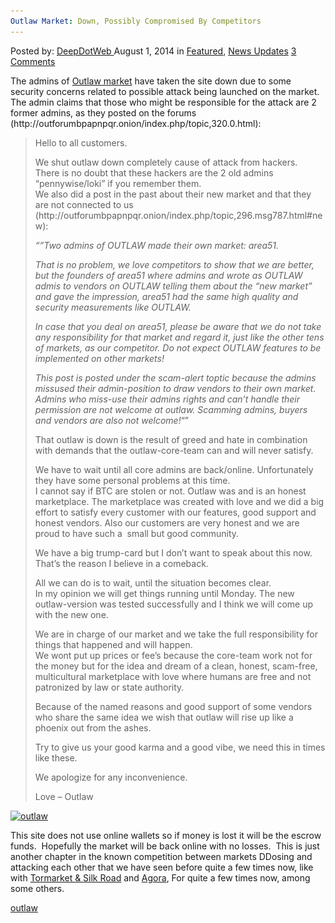 ```yaml
---
Outlaw Market: Down, Possibly Compromised By Competitors
---
```

<article class="post-listing post-6669 post type-post status-publish format-standard has-post-thumbnail hentry  tag-outlaw">
    <div class="post-inner">
        <span>Posted by: <a href="https://www.deepdotweb.com/author/admin/" title="">DeepDotWeb </a></span>
    <span>August 1, 2014</span>
    <span>in <a href="https://www.deepdotweb.com/category/deepdot-news/" rel="category tag">Featured</a>, <a href="https://www.deepdotweb.com/category/news-updates/" rel="category tag">News Updates</a></span>
    <span><a href="https://www.deepdotweb.com/2014/08/01/outlaw-market-down-possibily-compromised/#comments">3 Comments</a></span>
    </p>
    <div class="clear"></div>
    <div class="entry">
    <p>The admins of <a href="http://www.deepdotweb.com/marketplace-directory/listing/outlaw-market">Outlaw market</a> have taken the site down due to some security concerns related to possible attack being launched on the market. The admin claims that those who might be responsible for the attack are 2 former admins, as they posted on the forums (http://outforumbpapnpqr.onion/index.php/topic,320.0.html):</p>
    <blockquote><p>Hello to all customers.</p>
    <p>We shut outlaw down completely cause of attack from hackers.<br/>
    There is no doubt that these hackers are the 2 old admins &#8220;pennywise/loki&#8221; if you remember them.<br/>
    We also did a post in the past about their new market and that they are not connected to us (http://outforumbpapnpqr.onion/index.php/topic,296.msg787.html#new):</p>
    <p><em>&#8220;&#8221;Two admins of OUTLAW made their own market: area51.</em></p>
    <p><em>That is no problem, we love competitors to show that we are better, but the founders of area51 where admins and wrote as OUTLAW admis to vendors on OUTLAW telling them about the &#8220;new market&#8221; and gave the impression, area51 had the same high quality and security measurements like OUTLAW.</em></p>
    <p><em>In case that you deal on area51, please be aware that we do not take any responsibility for that market and regard it, just like the other tens of markets, as our competitor. Do not expect OUTLAW features to be implemented on other markets!</em></p>
    <p><em>This post is posted under the scam-alert toptic because the admins missused their admin-position to draw vendors to their own market.</em><br/>
    <em>Admins who miss-use their admins rights and can&#8217;t handle their permission are not welcome at outlaw. Scamming admins, buyers and vendors are also not welcome!</em>&#8220;&#8221;</p>
    <p>That outlaw is down is the result of greed and hate in combination with demands that the outlaw-core-team can and will never satisfy.</p>
    <p>We have to wait until all core admins are back/online. Unfortunately they have some personal problems at this time.<br/>
    I cannot say if BTC are stolen or not. Outlaw was and is an honest marketplace. The marketplace was created with love and we did a big effort to satisfy every customer with our features, good support and honest vendors. Also our customers are very honest and we are proud to have such a  small but good community.</p>
    <p>We have a big trump-card but I don&#8217;t want to speak about this now. That&#8217;s the reason I believe in a comeback.</p>
    <p>All we can do is to wait, until the situation becomes clear.<br/>
    In my opinion we will get things running until Monday. The new outlaw-version was tested successfully and I think we will come up with the new one.</p>
    <p>We are in charge of our market and we take the full responsibility for things that happened and will happen.<br/>
    We wont put up prices or fee&#8217;s because the core-team work not for the money but for the idea and dream of a clean, honest, scam-free, multicultural marketplace with love where humans are free and not patronized by law or state authority.</p>
    <p>Because of the named reasons and good support of some vendors who share the same idea we wish that outlaw will rise up like a phoenix out from the ashes.</p>
    <p>Try to give us your good karma and a good vibe, we need this in times like these.</p>
    <p>We apologize for any inconvenience.</p>
    <p>Love &#8211; Outlaw</p></blockquote>
    <p><a href="/imgs/2014/08/outlaw.png"><img class="aligncenter  wp-image-6672" src="/imgs/2014/08/outlaw.png" alt="outlaw" width="715" height="400" srcset="/imgs/2014/08/outlaw.png 1185w, /imgs/2014/08/outlaw-300x168.png 300w, /imgs/2014/08/outlaw-1024x573.png 1024w" sizes="(max-width: 715px) 100vw, 715px"/></a></p>
    <p>This site does not use online wallets so if money is lost it will be the escrow funds.  Hopefully the market will be back online with no losses.  This is just another chapter in the known competition between markets DDosing and attacking each other that we have seen before quite a few times now, like with <a href="http://www.deepdotweb.com/2013/12/14/tormarket-hacked-database-leaked-by-dread-pirate-roberts/">Tormarket &amp; Silk Road</a> and <a href="http://www.deepdotweb.com/2014/03/10/what-to-do-while-your-favorite-market-is-under-attack-agora/">Agora</a>, For quite a few times now, among some others.</p>
    </div>
     <a href="https://www.deepdotweb.com/tag/outlaw/" rel="tag">outlaw</a></span> <span style="display:none" class="updated">2014-08-01</span>
    <div style="display:none" class="vcard author" itemprop="author" itemscope itemtype="http://schema.org/Person"><strong class="fn" itemprop="name">
    </div>
</article>

